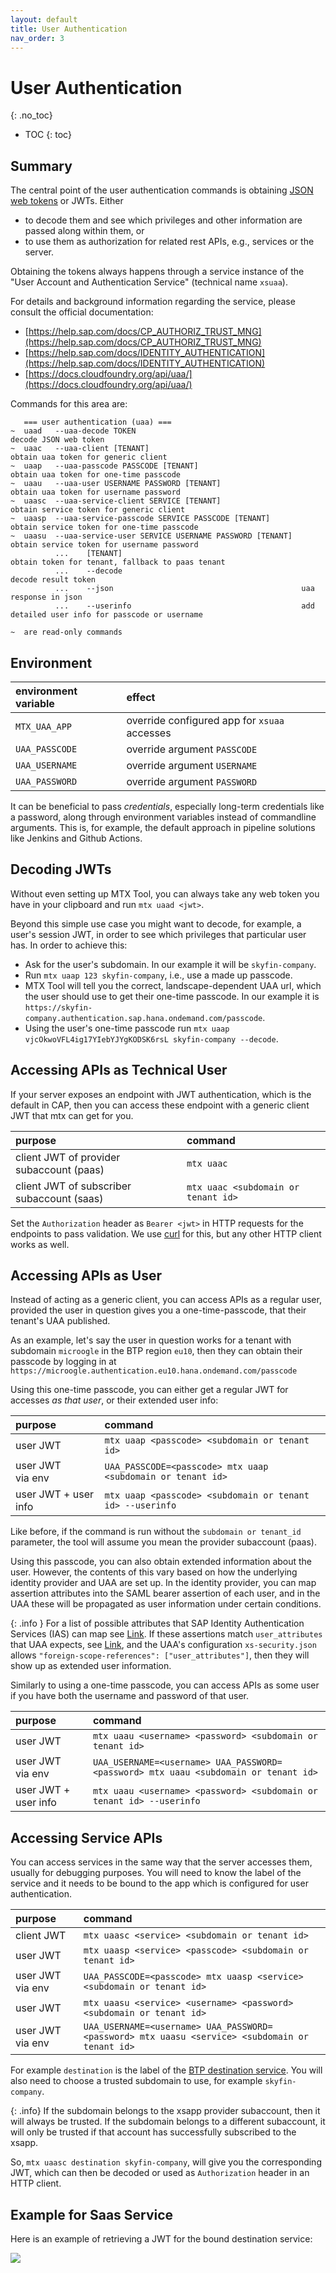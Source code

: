 ```yaml
---
layout: default
title: User Authentication
nav_order: 3
---
```


<!-- prettier-ignore-start -->
# User Authentication
{: .no_toc}
<!-- prettier-ignore-end -->

<!-- prettier-ignore -->
- TOC
{: toc}

## Summary

The central point of the user authentication commands is obtaining
[JSON web tokens](https://en.wikipedia.org/wiki/JSON_Web_Token) or JWTs. Either

- to decode them and see which privileges and other information are passed along within them, or
- to use them as authorization for related rest APIs, e.g., services or the server.

Obtaining the tokens always happens through a service instance of the "User Account and Authentication Service"
(technical name `xsuaa`).

For details and background information regarding the service, please consult the official documentation:

- [https://help.sap.com/docs/CP_AUTHORIZ_TRUST_MNG](https://help.sap.com/docs/CP_AUTHORIZ_TRUST_MNG)
- [https://help.sap.com/docs/IDENTITY_AUTHENTICATION](https://help.sap.com/docs/IDENTITY_AUTHENTICATION)
- [https://docs.cloudfoundry.org/api/uaa/](https://docs.cloudfoundry.org/api/uaa/)

Commands for this area are:

```
   === user authentication (uaa) ===
~  uaad   --uaa-decode TOKEN                                     decode JSON web token
~  uaac   --uaa-client [TENANT]                                  obtain uaa token for generic client
~  uaap   --uaa-passcode PASSCODE [TENANT]                       obtain uaa token for one-time passcode
~  uaau   --uaa-user USERNAME PASSWORD [TENANT]                  obtain uaa token for username password
~  uaasc  --uaa-service-client SERVICE [TENANT]                  obtain service token for generic client
~  uaasp  --uaa-service-passcode SERVICE PASSCODE [TENANT]       obtain service token for one-time passcode
~  uaasu  --uaa-service-user SERVICE USERNAME PASSWORD [TENANT]  obtain service token for username password
          ...    [TENANT]                                        obtain token for tenant, fallback to paas tenant
          ...    --decode                                        decode result token
          ...    --json                                          uaa response in json
          ...    --userinfo                                      add detailed user info for passcode or username

~  are read-only commands
```

## Environment

| environment variable | effect                                       |
| :------------------- | :------------------------------------------- |
| `MTX_UAA_APP`        | override configured app for `xsuaa` accesses |
| `UAA_PASSCODE`       | override argument `PASSCODE`                 |
| `UAA_USERNAME`       | override argument `USERNAME`                 |
| `UAA_PASSWORD`       | override argument `PASSWORD`                 |

It can be beneficial to pass _credentials_, especially long-term credentials like a password, along through environment
variables instead of commandline arguments. This is, for example, the default approach in pipeline solutions like
Jenkins and Github Actions.

## Decoding JWTs

Without even setting up MTX Tool, you can always take any web token you have in your clipboard and run `mtx uaad <jwt>`.

Beyond this simple use case you might want to decode, for example, a user's session JWT, in order to see which
privileges that particular user has. In order to achieve this:

- Ask for the user's subdomain. In our example it will be `skyfin-company`.
- Run `mtx uaap 123 skyfin-company`, i.e., use a made up passcode.
- MTX Tool will tell you the correct, landscape-dependent UAA url, which the user should use to get their one-time
  passcode. In our example it is `https://skyfin-company.authentication.sap.hana.ondemand.com/passcode`.
- Using the user's one-time passcode run `mtx uaap vjcOkwoVFL4ig17YIebYJYgKODSK6rsL skyfin-company --decode`.

## Accessing APIs as Technical User

If your server exposes an endpoint with JWT authentication, which is the default in CAP, then you can
access these endpoint with a generic client JWT that mtx can get for you.

| purpose                                    | command                             |
| :----------------------------------------- | :---------------------------------- |
| client JWT of provider subaccount (paas)   | `mtx uaac`                          |
| client JWT of subscriber subaccount (saas) | `mtx uaac <subdomain or tenant id>` |

Set the `Authorization` header as `Bearer <jwt>` in HTTP requests for the endpoints to pass validation. We use
[curl](https://curl.se) for this, but any other HTTP client works as well.

## Accessing APIs as User

Instead of acting as a generic client, you can access APIs as a regular user, provided the user in question gives you
a one-time-passcode, that their tenant's UAA published.

As an example, let's say the user in question works for a tenant with subdomain `microogle` in the BTP region `eu10`,
then they can obtain their passcode by logging in at
`https://microogle.authentication.eu10.hana.ondemand.com/passcode`

Using this one-time passcode, you can either get a regular JWT for accesses _as that user_, or their extended user
info:

| purpose               | command                                                     |
| :-------------------- | :---------------------------------------------------------- |
| user JWT              | `mtx uaap <passcode> <subdomain or tenant id>`              |
| user JWT via&nbsp;env | `UAA_PASSCODE=<passcode> mtx uaap <subdomain or tenant id>` |
| user JWT + user info  | `mtx uaap <passcode> <subdomain or tenant id> --userinfo`   |

Like before, if the command is run without the `subdomain or tenant_id` parameter, the tool will assume you mean the
provider subaccount (paas).

Using this passcode, you can also obtain extended information about the user. However, the contents of this vary based
on how the underlying identity provider and UAA are set up. In the identity provider, you can map assertion attributes
into the SAML bearer assertion of each user, and in the UAA these will be propagated as user information under certain
conditions.

{: .info }
For a list of possible attributes that SAP Identity Authentication Services (IAS) can map see
[Link](https://help.sap.com/docs/IDENTITY_AUTHENTICATION/6d6d63354d1242d185ab4830fc04feb1/d361407d36c5443298a909acbbd96ec4.html?version=Cloud).
If these assertions match `user_attributes` that UAA expects, see
[Link](https://docs.cloudfoundry.org/api/uaa/version/76.5.0/index.html#user-info), and the UAA's configuration
`xs-security.json` allows `"foreign-scope-references": ["user_attributes"]`, then they will show up as extended user
information.

Similarly to using a one-time passcode, you can access APIs as some user if you have both the username and password of
that user.

| purpose               | command                                                                             |
| :-------------------- | :---------------------------------------------------------------------------------- |
| user JWT              | `mtx uaau <username> <password> <subdomain or tenant id>`                           |
| user JWT via&nbsp;env | `UAA_USERNAME=<username> UAA_PASSWORD=<password> mtx uaau <subdomain or tenant id>` |
| user JWT + user info  | `mtx uaau <username> <password> <subdomain or tenant id> --userinfo`                |

## Accessing Service APIs

You can access services in the same way that the server accesses them, usually for debugging purposes. You will
need to know the label of the service and it needs to be bound to the app which is configured for user authentication.

| purpose               | command                                                                                        |
| :-------------------- | :--------------------------------------------------------------------------------------------- |
| client JWT            | `mtx uaasc <service> <subdomain or tenant id>`                                                 |
| user JWT              | `mtx uaasp <service> <passcode> <subdomain or tenant id>`                                      |
| user JWT via&nbsp;env | `UAA_PASSCODE=<passcode> mtx uaasp <service> <subdomain or tenant id>`                         |
| user JWT              | `mtx uaasu <service> <username> <password> <subdomain or tenant id>`                           |
| user JWT via&nbsp;env | `UAA_USERNAME=<username> UAA_PASSWORD=<password> mtx uaasu <service> <subdomain or tenant id>` |

For example `destination` is the label of the [BTP destination service](https://help.sap.com/docs/CP_CONNECTIVITY).
You will also need to choose a trusted subdomain to use, for example `skyfin-company`.

{: .info}
If the subdomain belongs to the
xsapp provider subaccount, then it will always be trusted. If the subdomain belongs to a different subaccount, it will
only be trusted if that account has successfully subscribed to the xsapp.

So, `mtx uaasc destination skyfin-company`, will give you the corresponding JWT, which can then be decoded or used as
`Authorization` header in an HTTP client.

## Example for Saas Service

Here is an example of retrieving a JWT for the bound destination service:

![](user-authentication-service.gif)
